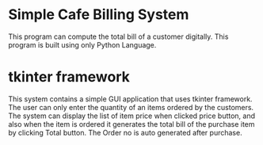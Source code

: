 
# Simple Cafe Billing System
This program can compute the total bill of a customer digitally.
This program is built using only Python Language.
# tkinter framework
This system contains a simple GUI application that uses tkinter framework. 
The user can only enter the quantity of an items ordered by the customers.
The system can display the list of item price when clicked price button, and also when the item is ordered 
it generates the total bill of the purchase item by clicking Total button. The Order no is auto generated after purchase.
